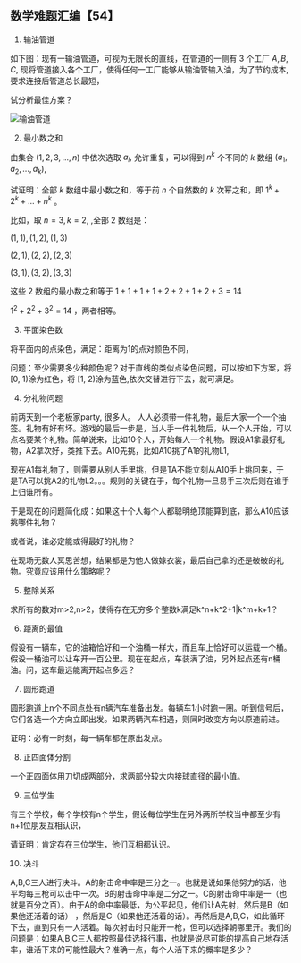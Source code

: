 ## 数学难题汇编【54】

1. 输油管道

如下图：现有一输油管道，可视为无限长的直线，在管道的一侧有 $3$ 个工厂 $A,B,C,$ 现将管道接入各个工厂，使得任何一工厂能够从输油管输入油，为了节约成本,要求连接后管道总长最短，

试分析最佳方案？

![输油管道](/pics/p51-1.png)




2. 最小数之和

由集合 $(1,2,3,...,n)$ 中依次选取 $a_i,$ 允许重复，可以得到 $n^k$ 个不同的 $k$ 数组 $(a_1,a_2,...,a_k),$ 

试证明：全部 $k$ 数组中最小数之和，等于前 $n$ 个自然数的 $k$ 次幂之和，即 $1^k+2^k+...+n^k$ 。

比如，取 $n=3,k=2,$ ,全部 $2$ 数组是： 

$(1,1),(1,2),(1,3)$

$(2,1),(2,2),(2,3)$

$(3,1),(3,2),(3,3)$

这些 $2$ 数组的最小数之和等于 $1+1+1+1+2+2+1+2+3=14$

$1^2+2^2+3^2=14$ ，两者相等。

3. 平面染色数

将平面内的点染色，满足：距离为1的点对颜色不同，

问题：至少需要多少种颜色呢？对于直线的类似点染色问题，可以按如下方案，将 [0, 1)涂为红色，将 [1, 2)涂为蓝色,依次交替进行下去，就可满足。

4. 分礼物问题

前两天到一个老板家party, 很多人。
人人必须带一件礼物，最后大家一个一个抽签。礼物有好有坏。游戏的最后一步是，当人手一件礼物后，从一个人开始，可以点名要某个礼物。简单说来，比如10个人，开始每人一个礼物。假设A1拿最好礼物，A2拿次好，类推下去。A10先挑，比如A10挑了A1的礼物L1,

现在A1每礼物了，则需要从别人手里挑，但是TA不能立刻从A10手上挑回来，于是TA可以挑A2的礼物L2。。。规则的关键在于，每个礼物一旦易手三次后则在谁手上归谁所有。

于是现在的问题简化成：如果这十个人每个人都聪明绝顶能算到底，那么A10应该挑哪件礼物？

或者说，谁必定能或得最好的礼物？

在现场无数人冥思苦想，结果都是为他人做嫁衣裳，最后自己拿的还是破破的礼物。究竟应该用什么策略呢？

5. 整除关系

求所有的数对m>2,n>2，使得存在无穷多个整数k满足k^n+k^2+1|k^m+k+1？

6. 距离的最值

假设有一辆车，它的油箱恰好和一个油桶一样大，而且车上恰好可以运载一个桶。假设一桶油可以让车开一百公里。现在在起点，车装满了油，另外起点还有n桶油。问，这车最远能离开起点多远？

7. 圆形跑道

圆形跑道上n个不同点处有n辆汽车准备出发。每辆车1小时跑一圈。听到信号后，它们各选一个方向立即出发。如果两辆汽车相遇，则同时改变方向以原速前进。

证明：必有一时刻，每一辆车都在原出发点。

8. 正四面体分割

一个正四面体用刀切成两部分，求两部分较大内接球直径的最小值。

9. 三位学生

有三个学校，每个学校有n个学生，假设每位学生在另外两所学校当中都至少有n+1位朋友互相认识，

请证明：肯定存在三位学生，他们互相都认识。

10. 决斗

A,B,C三人进行决斗。A的射击命中率是三分之一。也就是说如果他努力的话，他平均每三枪可以击中一次。B的射击命中率是二分之一。C的射击命中率是一（也就是百分之百）。由于A的命中率最低，为公平起见，他们让A先射，然后是B（如果他还活着的话） ，然后是C（如果他还活着的话）。再然后是A,B,C，如此循环下去，直到只有一人活着。每次射击时只能开一枪，但可以选择朝哪里开。我们的问题是：如果A,B,C三人都按照最佳选择行事，也就是说尽可能的提高自己地存活率，谁活下来的可能性最大？准确一点，每个人活下来的概率是多少？

